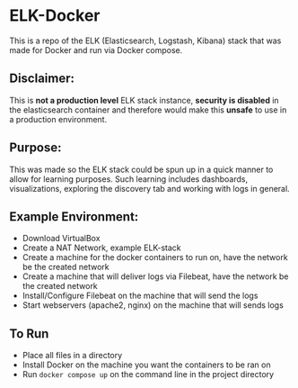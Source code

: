# ELK-Docker
This is a repo of the ELK (Elasticsearch, Logstash, Kibana) stack that was made for Docker and run via Docker compose.

## Disclaimer:
This is **not a production level** ELK stack instance, **security is disabled** in the elasticsearch container and therefore would make this **unsafe** to use in a production environment.

## Purpose:
This was made so the ELK stack could be spun up in a quick manner to allow for learning purposes. Such learning includes dashboards, visualizations, exploring the discovery tab and working with logs in general.


## Example Environment:
- Download VirtualBox
- Create a NAT Network, example ELK-stack
- Create a machine for the docker containers to run on, have the network be the created network
- Create a machine that will deliver logs via Filebeat, have the network be the created network
- Install/Configure Filebeat on the machine that will send the logs
- Start webservers (apache2, nginx) on the machine that will sends logs

## To Run
- Place all files in a directory
- Install Docker on the machine you want the containers to be ran on
- Run ` docker compose up ` on the command line in the project directory
